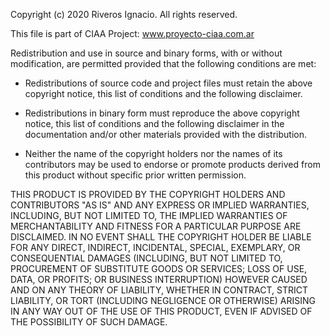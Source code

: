Copyright (c) 2020 Riveros Ignacio. All rights reserved.

This file is part of CIAA Project: www.proyecto-ciaa.com.ar

Redistribution and use in source and binary forms, with or without modification, 
are permitted provided that the following conditions are met:

 * Redistributions of source code and project files must retain the above  
   copyright notice, this list of conditions and the following disclaimer.
   
 * Redistributions in binary form must reproduce the above copyright notice, 
   this list of conditions and the following disclaimer in the documentation 
   and/or other materials provided with the distribution.

 * Neither the name of the copyright holders nor the names of its contributors 
   may be used to endorse or promote products derived from this product without 
   specific prior written permission.

THIS PRODUCT IS PROVIDED BY THE COPYRIGHT HOLDERS AND CONTRIBUTORS "AS IS" 
AND ANY EXPRESS OR IMPLIED WARRANTIES, INCLUDING, BUT NOT LIMITED TO, THE 
IMPLIED WARRANTIES OF MERCHANTABILITY AND FITNESS FOR A PARTICULAR PURPOSE 
ARE DISCLAIMED. IN NO EVENT SHALL THE COPYRIGHT HOLDER BE LIABLE FOR ANY DIRECT, 
INDIRECT, INCIDENTAL, SPECIAL, EXEMPLARY, OR CONSEQUENTIAL DAMAGES (INCLUDING, 
BUT NOT LIMITED TO, PROCUREMENT OF SUBSTITUTE GOODS OR SERVICES; LOSS OF USE, 
DATA, OR PROFITS; OR BUSINESS INTERRUPTION) HOWEVER CAUSED AND ON ANY THEORY 
OF LIABILITY, WHETHER IN CONTRACT, STRICT LIABILITY, OR TORT (INCLUDING NEGLIGENCE
OR OTHERWISE) ARISING IN ANY WAY OUT OF THE USE OF THIS PRODUCT, EVEN IF ADVISED 
OF THE POSSIBILITY OF SUCH DAMAGE.
